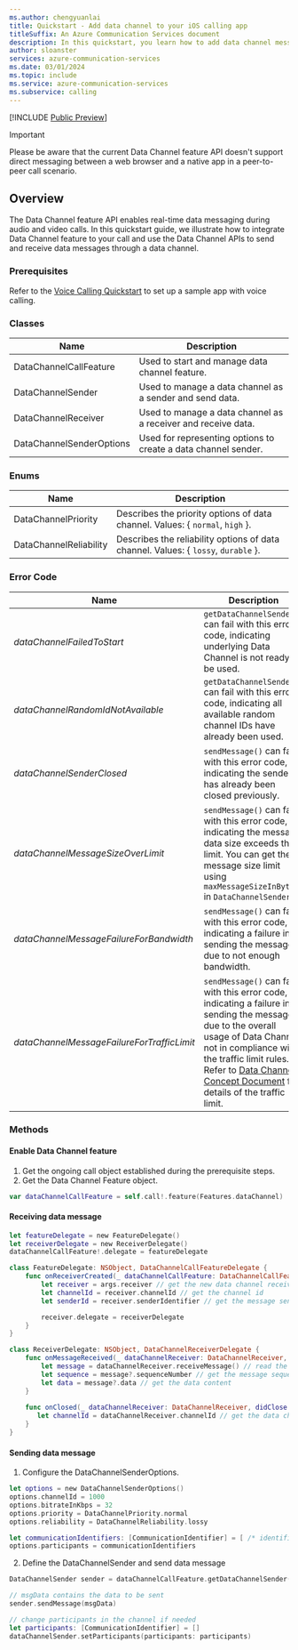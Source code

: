 ```yaml
---
ms.author: chengyuanlai
title: Quickstart - Add data channel to your iOS calling app
titleSuffix: An Azure Communication Services document
description: In this quickstart, you learn how to add data channel messaging to your existing iOS calling app using Azure Communication Services.
author: sloanster
services: azure-communication-services
ms.date: 03/01/2024
ms.topic: include
ms.service: azure-communication-services
ms.subservice: calling
---
```


[!INCLUDE [Public Preview](../../../../includes/public-preview-include-document.md)]
>[!IMPORTANT]
> Please be aware that the current Data Channel feature API doesn't support direct messaging between a web browser and a native app in a peer-to-peer call scenario.

## Overview
The Data Channel feature API enables real-time data messaging during audio and video calls. In this quickstart guide, we illustrate how to integrate Data Channel feature to your call and use the Data Channel APIs to send and receive data messages through a data channel.
### Prerequisites
Refer to the [Voice Calling Quickstart](../../getting-started-with-calling.md?pivots=platform-ios) to set up a sample app with voice calling.
### Classes
| Name | Description |
| - | - | 
| DataChannelCallFeature | Used to start and manage data channel feature. | 
| DataChannelSender | Used to manage a data channel as a sender and send data. | 
| DataChannelReceiver | Used to manage a data channel as a receiver and receive data. |
| DataChannelSenderOptions | Used for representing options to create a data channel sender. |
### Enums
| Name | Description |  
| - | - | 
| DataChannelPriority | Describes the priority options of data channel. Values: { `normal`, `high` }. | 
| DataChannelReliability | Describes the reliability options of data channel. Values: { `lossy`, `durable` }. |
### Error Code
| Name | Description |  
| - | - | 
| _dataChannelFailedToStart_ | `getDataChannelSender()` can fail with this error code, indicating underlying Data Channel is not ready to be used. | 
| _dataChannelRandomIdNotAvailable_ | `getDataChannelSender()` can fail with this error code, indicating all available random channel IDs have already been used. | 
| _dataChannelSenderClosed_ | `sendMessage()` can fail with this error code, indicating the sender has already been closed previously. |
| _dataChannelMessageSizeOverLimit_ | `sendMessage()` can fail with this error code, indicating the message data size exceeds the limit. You can get the message size limit using `maxMessageSizeInBytes` in `DataChannelSender`. |
| _dataChannelMessageFailureForBandwidth_ | `sendMessage()` can fail with this error code, indicating a failure in sending the message due to not enough bandwidth. | 
| _dataChannelMessageFailureForTrafficLimit_ | `sendMessage()` can fail with this error code, indicating a failure in sending the message due to the overall usage of Data Channel not in compliance with the traffic limit rules. Refer to [Data Channel Concept Document](../../../../concepts/voice-video-calling/data-channel.md) for details of the traffic limit. |
### Methods
#### Enable Data Channel feature

1. Get the ongoing call object established during the prerequisite steps.
2. Get the Data Channel Feature object.
```swift
var dataChannelCallFeature = self.call!.feature(Features.dataChannel)
```
#### Receiving data message
```swift
let featureDelegate = new FeatureDelegate()
let receiverDelegate = new ReceiverDelegate()
dataChannelCallFeature!.delegate = featureDelegate

class FeatureDelegate: NSObject, DataChannelCallFeatureDelegate {
    func onReceiverCreated(_ dataChannelCallFeature: DataChannelCallFeature, didCreateReceiver args: DataChannelReceiverCreatedEventArgs) {
        let receiver = args.receiver // get the new data channel receiver
        let channelId = receiver.channelId // get the channel id
        let senderId = receiver.senderIdentifier // get the message sender id

        receiver.delegate = receiverDelegate
    }
}

class ReceiverDelegate: NSObject, DataChannelReceiverDelegate {
    func onMessageReceived(_ dataChannelReceiver: DataChannelReceiver, didReceiveMessage args: PropertyChangedEventArgs) {
        let message = dataChannelReceiver.receiveMessage() // read the data message from the receiver
        let sequence = message?.sequenceNumber // get the message sequence number
        let data = message?.data // get the data content
    }
    
    func onClosed(_ dataChannelReceiver: DataChannelReceiver, didClose args: PropertyChangedEventArgs) {
       let channelId = dataChannelReceiver.channelId // get the data channel id to be closed
    }
}
```
#### Sending data message
1. Configure the DataChannelSenderOptions.
```swift
let options = new DataChannelSenderOptions()
options.channelId = 1000
options.bitrateInKbps = 32
options.priority = DataChannelPriority.normal
options.reliability = DataChannelReliability.lossy

let communicationIdentifiers: [CommunicationIdentifier] = [ /* identifier1, identifier2, ... */ ]
options.participants = communicationIdentifiers
```
2. Define the DataChannelSender and send data message
```swift
DataChannelSender sender = dataChannelCallFeature.getDataChannelSender(options)

// msgData contains the data to be sent
sender.sendMessage(msgData)

// change participants in the channel if needed
let participants: [CommunicationIdentifier] = []
dataChannelSender.setParticipants(participants: participants)
```